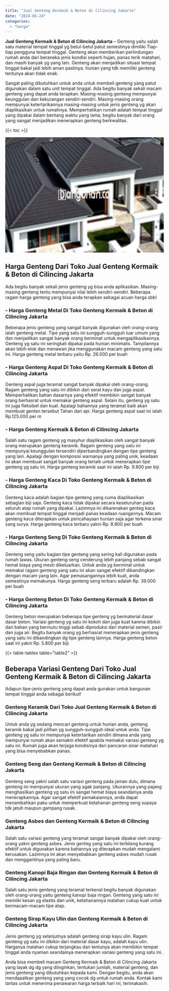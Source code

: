 ```yaml
---
title: "Jual Genteng Kermaik & Beton di Cilincing Jakarta"
date: "2024-05-24"
categories: 
  - "harga"
---
```


**Jual Genteng Kermaik & Beton di Cilincing Jakarta** – Genteng yaitu salah satu material tempat tinggal yg betul-betul patut semestinya dimiliki Tiap-tiap pengguna tempat tinggal. Genteng akan memberikan perlindungan rumah anda dari beraneka jenis kondisi seperti hujan, panas terik matahari, dan masih banyak yg yang lain. Genteng akan menjadikan situasi tempat tinggal bakal jadi lebih aman pastinya. hunian yang tdk memiliki genteng tentunya akan tidak enak.

Sangat paling dibutuhkan untuk anda untuk membeli genteng yang patut digunakan dalam satu unit tempat tinggal. Ada begitu banyak sekali macam genteng yang dapat anda terapkan. Masing-masing genteng mempunyai keunggulan dan kekurangan sendiri-sendiri. Masing-masing orang mempunyai ketertarikannya masing-masing untuk jenis genteng yg akan diaplikasikan untuk rumahnya. Memperhatikan rumah adalah tempat tinggal yang dipakai dalam bentang waktu yang lama, begitu banyak dari orang yang sangat menjadikan menerapkan genteng berkwalitas.

{{< toc >}}

![Jual Genteng Kermaik & Beton di Cilincing Jakarta](/images/genteng-minimalis-murah20.png)

## Harga Genteng Dari Toko Jual Genteng Kermaik & Beton di Cilincing Jakarta

Ada begitu banyak sekali jenis genteng yg bisa anda aplikasikan. Masing-masing genteng tentu mempunyai nilai lebih sendiri-sendiri. Beberapa ragam harga genteng yang bisa anda terapkan sebagai acuan harga sbb!

### \- Harga Genteng Metal Di Toko Genteng Kermaik & Beton di Cilincing Jakarta

Beberapa jenis genteng yang sangat banyak digunakan oleh orang-orang ialah genteng metal. Tipe yang satu ini sungguh-sungguh luar umum yang dan menjadikan sangat banyak orang berminat untuk mengaplikasikannya. Genteng yg satu ini seringkali dipakai pada hunian minimalis. Tampilannya akan lebih elok dan menawan jika menggunakan macam genteng yang satu ini. Harga genteng metal terbaru yaitu Rp. 26.000 per buah

### \- Harga Genteng Aspal Di Toko Genteng Kermaik & Beton di Cilincing Jakarta

Genteng aspal juga teramat sangat banyak dipakai oleh orang-orang. Ragam genteng yang satu ini dibikin dari serat kayu dan juga aspal. Memperhatikan bahan dasarnya yang efektif membikin sangat banyak orang berhasrat untuk memakai genteng aspal. Selain itu, genteng yg satu ini juga fleksibel dan kuat. Apalagi bahannya yang teramat baik akan membuat genten tersebut Tahan dari api. Harga genteng aspal saat ini ialah Rp.125.000 per m

### \- Harga Genteng Kermaik & Beton di Cilincing Jakarta

Salah satu ragam genteng yg masyhur diaplikasikan oleh sangat banyak orang merupakan genteng keramik. Ragam genteng yang satu ini mempunyai keunggulan tersendiri diperbandingkan dengan tipe genteng yang lain. Apalagi dengan komposisi warnanya yang paling unik, keadaan ini akan membuat sangat banyak orang tertaik untuk menerapkan tipe genteng yg satu ini. Harga genteng keramik saat ini ialah Rp. 9.800 per biji

### \- Harga Genteng Kaca Di Toko Genteng Kermaik & Beton di Cilincing Jakarta

Genteng kaca adalah bagian tipe genteng yang cuma diaplikasikan sebagian biji saja. Genteng kaca tidak dipakai secara keseluruhan pada seluruh atap rumah yang dipakai. Lazimnya ini dikarenakan genteg kaca akan membuat tempat tinggal menjadi panas keadaan ruangannya. Macam genteng kaca diterapkan untuk pencahayaan hunian saja agar terkena sinar sang surya. Harga genteng kaca terbaru yakni Rp. 8.800 per buah

### \- Harga Genteng Seng Di Toko Genteng Kermaik & Beton di Cilincing Jakarta

Genteng seng yaitu bagian tipe genteng yang sering kali digunakan pada rumah lawas. Ukuran genteng seng cenderung lebih panjang sebab sangat hemat biaya yang mesti dikeluarkan. Untuk anda yg berminat untuk memakai ragam genteng yang satu ini akan sangat efektif dibandingkan dengan macam yang lain. Agar pemasangannya lebih kuat, anda semestinya memakunya. Harga genteng seng terbaru adalah Rp. 39.000 per buah

### \- Harga Genteng Beton Di Toko Genteng Kermaik & Beton di Cilincing Jakarta

Genteng beton merupakan beberapa tipe genteng yg bermaterial dasar dasar beton. Variasi genteng yg satu ini kokoh dan juga kuat karena dibikin dari bahan yang bermutu tinggi sebab diproduksi dari material semen, pasir dan juga air. Begitu banyak orang yg berhasrat menerapkan jenis genteng yang satu ini dibandingkan dg tipe genteng lainnya. Harga genteng beton saat ini yakni Rp. 5.800 per biji

{{< table-tables table="table2" >}}

## Beberapa Variasi Genteng Dari Toko Jual Genteng Kermaik & Beton di Cilincing Jakarta

Adapun tipe-jenis genteng yang dapat anda gunakan untuk bangunan tempat tinggal anda sebagai berikut!

### Genteng Keramik Dari Toko Jual Genteng Kermaik & Beton di Cilincing Jakarta

Untuk anda yg sedang mencari genteng untuk hunian anda, genteng keramik bakal jadi pilihan yg sungguh-sungguh ideal untuk anda. Tipe genteng yg satu ini mempunyai ketertarikan sendiri dimana anda yang mempunyai rumah akan semakin efektif apabila memakai variasi genteng yg satu ini. Rumah juga akan terjaga kondisinya dari pancaran sinar matahari yang bisa menyebabkan panas.

### Genteng Seng dan Genteng Kermaik & Beton di Cilincing Jakarta

Genteng seng yakni salah satu variasi genteng pada jaman dulu, dimana genteng ini mempunyai ukuran yang agak panjang. Ukurannya yang pajang menghasilkan genteng yg satu ini sangat hemat biaya seandainya anda menerapkannya. Agar sangat efektif pemakaiannya, anda dapat menambahkan paku untuk memperkuat ketahanan genteng seng supaya tdk jatuh maupun gampang rusak.

### Genteng Asbes dan Genteng Kermaik & Beton di Cilincing Jakarta

Salah satu variasi genteng yang teramat sangat banyak dipakai oleh orang-orang yakni genteng asbes. Jenis genteg yang satu ini terbilang kurang efektif untuk digunakan karena bahannya yg diterapkan mudah mengalami kerusakan. Lazimnya ini akan menyebabkan genteng asbes mudah rusak dan menggantinya yang paling baru.

### Genteng Kanopi Baja Ringan dan Genteng Kermaik & Beton di Cilincing Jakarta

Salah satu jenis genteng yang teramat terkenal begitu banyak digunakan oleh orang-orang yaitu genteng kanopi baja ringan. Genteng yang satu ini memiiki kesan yg elastis dan unik, ketahanannya malahan cukup kuat untuk bermacam-macam tipe atap.

### Genteng Sirap Kayu Ulin dan Genteng Kermaik & Beton di Cilincing Jakarta

Jenis genteng yg selanjutnya adalah genteng sirap kayu ulin. Ragam genteng yg satu ini dibikin dari material dasar kayu, adalah kayu ulin. Harganya malahan cukup terjangkau dan tentunya akan membikin tempat tinggal anda nyaman seandainya menerapkan variasi genteng yang satu ini.

Anda bisa membeli macam Genteng Kermaik & Beton di Cilincing Jakarta yang layak dg dg yang diinginkan, tentukan jumlah, material genteng, dan jenis genteng yang dibutuhkan kepada kami. Dengan begitu, anda akan mendapatkan genteng yang yang cocok dg untuk rumah anda. Kontak kami lantas untuk menerima penawaran harga terbaik hari ini, terimakasih.
